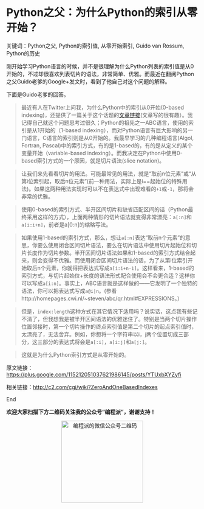 # Python之父：为什么Python的索引从零开始？

关键词：Python之父, Python的索引值, 从零开始索引, Guido van Rossum, Python的历史

刚开始学习Python语言的时候，并不是很理解为什么Python列表的索引值是从0开始的，不过却很喜欢列表切片的语法，非常简单、优雅。而最近在翻阅Python之父Guido老爹的Google+发文时，看到了他自己对这个问题的解释。

下面是Guido老爹的回答。

> 最近有人在Twitter上问我，为什么Python中的索引从0开始(0-based indexing)，还提供了一篇关于这个话题的[文章链接](http://exple.tive.org/blarg/2013/10/22/citation-needed/)(文章写的很有趣）。我记得自己就这个问题思考过很久；Python的祖先之一ABC语言，使用的索引是从1开始的（1-based indexing），而对Python语言有巨大影响的另一门语言，C语言的索引则是从0开始的。我最早学习的几种编程语言(Algol, Fortran, Pascal)中的索引方式，有的是1-based的，有的是从定义的某个变量开始（variable-based indexing）。而我决定在Python中使用0-based索引方式的一个原因，就是切片语法(slice notation)。

> 让我们来先看看切片的用法。可能最常见的用法，就是“取前n位元素”或“从第i位索引起，取后n位元素”(前一种用法，实际上是i==起始位的特殊用法)。如果这两种用法实现时可以不在表达式中出现难看的`+1`或`-1`，那将会非常的优雅。

> 使用0-based的索引方式、半开区间切片和缺省匹配区间的话（Python最终采用这样的方式），上面两种情形的切片语法就变得非常漂亮：`a[:n]`和`a[i:i+n]`，前者是a[0:n]的缩略写法。

> 如果使用1-based的索引方式，那么，想让`a[:n]`表达“取前n个元素”的意思，你要么使用闭合区间切片语法，要么在切片语法中使用切片起始位和切片长度作为切片参数。半开区间切片语法如果和1-based的索引方式结合起来，则会变得不优雅。而使用闭合区间切片语法的话，为了从第i位索引开始取后n个元素，你就得把表达式写成`a[i:i+n-1]`。这样看来，1-based的索引方式，与切片起始位+长度的语法形式配合使用会不会更合适？这样你可以写成`a[i:n]`。事实上，ABC语言就是这样做的——它发明了一个独特的语法，你可以把表达式写成`a@i|n`。(参看http://homepages.cwi.nl/~steven/abc/qr.html#EXPRESSIONS。）

> 但是，`index:length`这种方式在其它情况下适用吗？说实话，这点我有些记不清了，但我想我是被半开区间语法的优雅迷住了。特别是当两个切片操作位置邻接时，第一个切片操作的终点索引值是第二个切片的起点索引值时，太漂亮了，无法舍弃。例如，你想将一个字符串以i，j两个位置切成三部分，这三部分的表达式将会是`a[:i]`，`a[i:j]`和`a[j:]`。

> 这就是为什么Python索引方式是从零开始的。

原文链接：https://plus.google.com/115212051037621986145/posts/YTUxbXYZyfi

相关链接：http://c2.com/cgi/wiki?ZeroAndOneBasedIndexes

End

**欢迎大家扫描下方二维码关注我的公众号“编程派”，谢谢支持！**

<p style="text-align:center">
    <img src="http://codingpy.com/static/images/wechat-of-codingpy.jpg" alt="编程派的微信公众号二维码" style="width:215px;height:215px">
</p>




